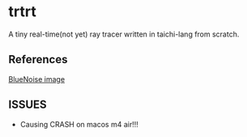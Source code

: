 # trtrt

A tiny real-time(not yet) ray tracer written in taichi-lang from scratch.

## References

[BlueNoise image](https://momentsingraphics.de/BlueNoise.html)

## ISSUES

- Causing CRASH on macos m4 air!!!
